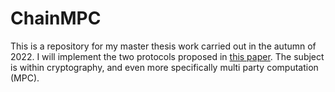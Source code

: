 # ChainMPC

This is a repository for my master thesis work carried out in the autumn of 2022. I will implement the two protocols proposed in [this paper](https://link.springer.com/chapter/10.1007/978-3-030-97121-2_8). The subject is within cryptography, and even more specifically multi party computation (MPC).